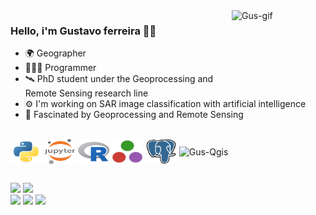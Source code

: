<div>
  <img align="right" alt="Gus-gif" height="120" width="150" src="https://tenor.com/view/goku-sleepy-sleeping-dbz-gif-9473490.gif">
</div>

### Hello, i'm Gustavo ferreira 👨🏻

- 🌍 Geographer
- 👨🏻‍💻 Programmer
- 🛰 PhD student under the Geoprocessing and Remote Sensing research line
- ⚙ I'm working on SAR image classification with artificial intelligence
- 🤩 Fascinated by Geoprocessing and Remote Sensing

<div style="display: inline_block"><br>
  <img align="center" alt="Gus-Python" height="40" width="50" src="https://raw.githubusercontent.com/devicons/devicon/master/icons/python/python-original.svg">
  <img align="center" alt="Gus-Jupyter" height="40" width="50" src="https://raw.githubusercontent.com/devicons/devicon/master/icons/jupyter/jupyter-original-wordmark.svg">
  <img align="center" alt="Gus-R" height="40" width="50" src="https://raw.githubusercontent.com/devicons/devicon/master/icons/r/r-original.svg">
  <img align="center" alt="Gus-Julia" height="40" width="50" src="https://raw.githubusercontent.com/devicons/devicon/master/icons/julia/julia-original.svg">
  <img align="center" alt="Gus-Postgre" height="40" width="50" src="https://raw.githubusercontent.com/devicons/devicon/master/icons/postgresql/postgresql-original.svg">
  <img align="center" alt="Gus-Qgis" height="40" width="50" src="https://upload.wikimedia.org/wikipedia/commons/9/91/QGIS_logo_new.svg">
</div>

##

<div>
  <img height="177" src="https://github-readme-stats.vercel.app/api?username=Gustavoohs&show_icons=true&theme=light&include_all_commits=true&count_private=true"/>
  <img height="180" src="https://github-readme-stats.vercel.app/api/top-langs/?username=Gustavoohs&layout=compact&langs_count=16&theme=light"/>
</div>
 
<div>
  <a href="https://www.instagram.com/gustavomassay" target="_blank"><img src="https://img.shields.io/badge/-Instagram-%23E4405F?style=for-the-badge&logo=instagram&logoColor=white" target="_blank"></a>
  <a href="https://www.linkedin.com/in/gustavo-ferreira-221510159/" target="_blank"><img src="https://img.shields.io/badge/-LinkedIn-%230077B5?style=for-the-badge&logo=linkedin&logoColor=white" target="_blank"></a> 
  <a href = "mailto:gustavoohs@gmail.com"><img src="https://img.shields.io/badge/Gmail-D14836?style=for-the-badge&logo=gmail&logoColor=white" target="_blank"></a>
    
</div>
